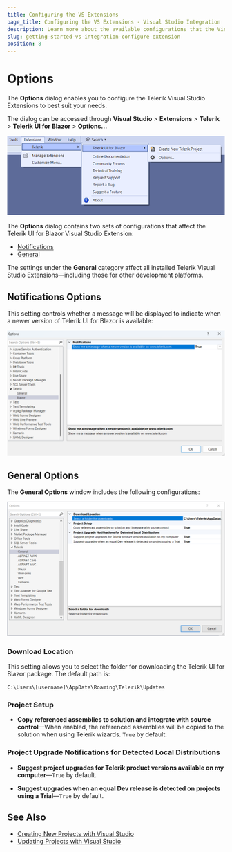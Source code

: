 ```yaml
---
title: Configuring the VS Extensions
page_title: Configuring the VS Extensions - Visual Studio Integration
description: Learn more about the available configurations that the Visual Studio Extension provides.
slug: getting-started-vs-integration-configure-extension
position: 8
---
```


# Options

The **Options** dialog enables you to configure the Telerik Visual Studio Extensions to best suit your needs.

The dialog can be accessed through **Visual Studio** > **Extensions** > **Telerik** > **Telerik UI for Blazor** > **Options...**

![Telerik UI for Blazor Visual Studio Extensions open Options dialog](images/vs-extension-open-options.png)

The **Options** dialog contains two sets of configurations that affect the Telerik UI for Blazor Visual Studio Extension:

* [Notifications](#notifications-options)
* [General](#general-options)

The settings under the **General** category affect all installed Telerik Visual Studio Extensions—including those for other development platforms.

## Notifications Options

This setting controls whether a message will be displayed to indicate when a newer version of Telerik UI for Blazor  is available:

![Telerik UI for Blazor Visual Studio Extensions Options - Notifications](images/vs-extension-options-notifications.png)

## General Options

The **General Options** window includes the following configurations:

![Telerik UI for Blazor Visual Studio Extensions Options - General](images/vs-extension-options-general.png)


### Download Location

This setting allows you to select the folder for downloading the Telerik UI for Blazor package. The default path is:

````C#.skip-repl
C:\Users\[username]\AppData\Roaming\Telerik\Updates
````

### Project Setup

* **Copy referenced assemblies to solution and integrate with source control**—When enabled, the referenced assemblies will be copied to the solution when using Telerik wizards. `True` by default.

### Project Upgrade Notifications for Detected Local Distributions

* **Suggest project upgrades for Telerik product versions available on my computer**—`True` by default.

* **Suggest upgrades when an equal Dev release is detected on projects using a Trial**—`True` by default.

## See Also

* [Creating New Projects with Visual Studio](slug://getting-started-vs-integration-new-project )
* [Updating Projects with Visual Studio](slug://getting-started-vs-integration-upgrade-project )
